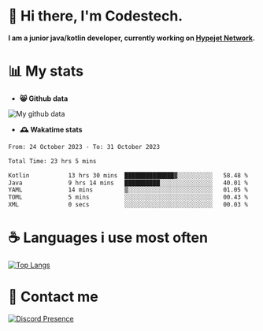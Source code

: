 # 👋 Hi there, I'm Codestech.
**I am a junior java/kotlin developer, currently working on [Hypejet Network](https://github.com/Hypejet).**

# 📊 My stats
- **😸 Github data**

![My github data](https://github-readme-stats.vercel.app/api?username=Codestech1&count_private=true&include_all_commits=true&theme=codeSTACKr)

- **🕰️ Wakatime stats**
<!--START_SECTION:waka-->

```txt
From: 24 October 2023 - To: 31 October 2023

Total Time: 23 hrs 5 mins

Kotlin           13 hrs 30 mins  ██████████████▓░░░░░░░░░░   58.48 %
Java             9 hrs 14 mins   ██████████░░░░░░░░░░░░░░░   40.01 %
YAML             14 mins         ▒░░░░░░░░░░░░░░░░░░░░░░░░   01.05 %
TOML             5 mins          ░░░░░░░░░░░░░░░░░░░░░░░░░   00.43 %
XML              0 secs          ░░░░░░░░░░░░░░░░░░░░░░░░░   00.03 %
```

<!--END_SECTION:waka-->

# ☕ Languages i use most often
[![Top Langs](https://github-readme-stats.vercel.app/api/top-langs/?username=Codestech1&layout=compact&langs_count=8&exclude_repo=window5000.github.io&theme=codeSTACKr)](https://github.com/anuraghazra/github-readme-stats)

# 💬 Contact me
[![Discord Presence](https://lanyard.cnrad.dev/api/650718742157852740)](https://discord.com/users/650718742157852740)
</br>
